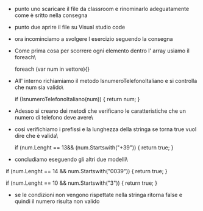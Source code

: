 - punto uno scaricare il file da classroom e rinominarlo adeguatamente come è sritto nella consegna
- punto due aprire il file su Visual studio code
- ora incominciamo a svolgere l esercizio seguendo la consegna

- Come prima cosa per scorrere ogni elemento dentro l' array usiamo il foreach\

  foreach (var num in vettore){}

- All' interno richiamiamo il metodo IsnumeroTelefonoItaliano e si controlla che num sia valido\

  if (IsnumeroTelefonoItaliano(num))
      {
         return num;
      }
- Adesso si creano dei metodi che verificano le caratteristiche che un numero di telefono deve avere\
- così verifichiamo i prefissi e la lunghezza della stringa se torna true vuol dire che è valida\

  if (num.Lenght == 13&& (num.Startswith("+39"))
      {
         return true;
      }

- concludiamo eseguendo gli altri due modelli\

if (num.Lenght == 14 && num.Startswith("0039"))
   {
         return true;
   }

if (num.Lenght == 10 && num.Startswith("3"))
   {
         return true;
   }

- se le condizioni non vengono rispettate nella stringa ritorna false e quindi il numero risulta non valido
  

   
